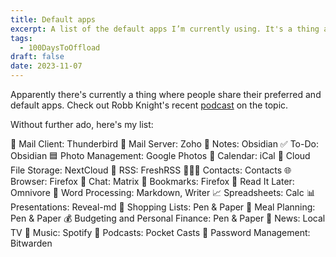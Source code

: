 ```yaml
---
title: Default apps
excerpt: A list of the default apps I’m currently using. It's a thing apparently. 
tags: 
  - 100DaysToOffload
draft: false
date: 2023-11-07
---
```


Apparently there's currently a thing where people share their preferred and default apps. Check out Robb Knight's recent [podcast](https://defaults.rknight.me/) on the topic. 

Without further ado, here's my list:

📨 Mail Client: Thunderbird
📮 Mail Server: Zoho 
📝 Notes: Obsidian
✅ To-Do: Obsidian
🟦 Photo Management: Google Photos
📆 Calendar: iCal
📁 Cloud File Storage: NextCloud
📖 RSS: FreshRSS
🙍🏻‍♂️ Contacts: Contacts
🌐 Browser: Firefox
💬 Chat: Matrix
🔖 Bookmarks: Firefox
📑 Read It Later: Omnivore 
📜 Word Processing: Markdown, Writer
📈 Spreadsheets: Calc
📊 Presentations: Reveal-md
🛒 Shopping Lists: Pen & Paper
🍴 Meal Planning: Pen & Paper
💰 Budgeting and Personal Finance: Pen & Paper
📰 News: Local TV
🎵 Music: Spotify
🎤 Podcasts: Pocket Casts
🔐 Password Management: Bitwarden
